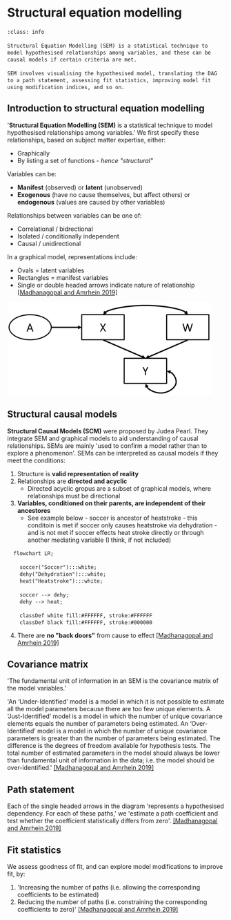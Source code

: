 # Structural equation modelling

`````{admonition} Executive summary
:class: info

Structural Equation Modelling (SEM) is a statistical technique to model hypothesised relationships among variables, and these can be causal models if certain criteria are met.

SEM involves visualising the hypothesised model, translating the DAG to a path statement, assessing fit statistics, improving model fit using modification indices, and so on.

`````

## Introduction to structural equation modelling

'**Structural Equation Modelling (SEM)** is a statistical technique to model hypothesised relationships among variables.' We first specify these relationships, based on subject matter expertise, either:
* Graphically
* By listing a set of functions - *hence "structural"*

Variables can be:
* **Manifest** (observed) or **latent** (unobserved)
* **Exogenous** (have no cause themselves, but affect others) or **endogenous** (values are caused by other variables)

Relationships between variables can be one of:
* Correlational / bidrectional
* Isolated / conditionally independent
* Causal / unidirectional

In a graphical model, representations include:
* Ovals = latent variables
* Rectangles = manifest variables
* Single or double headed arrows indicate nature of relationship [[Madhanagopal and Amrhein 2019]](https://support.sas.com/resources/papers/proceedings19/3240-2019.pdf)

![Example of an SEM graphical model](../images/sem_madhanagopal_2019.png)

## Structural causal models 

**Structural Causal Models (SCM)** were proposed by Judea Pearl. They integrate SEM and graphical models to aid understanding of causal relationships. SEMs are mainly 'used to confirm a model rather than to explore a phenomenon'. SEMs can be interpreted as causal models if they meet the conditions:
1. Structure is **valid representation of reality**
2. Relationships are **directed and acyclic**
    * Directed acyclic gropus are a subset of graphical models, where relationships must be directional 
3. **Variables, conditioned on their parents, are independent of their ancestores**
    * See example below - soccer is ancestor of heatstroke - this conditoin is met if soccer only causes heatstroke via dehydration - and is not met if soccer effects heat stroke directly or through another mediating variable (I think, if not included)

````{mermaid}
  flowchart LR;

    soccer("Soccer"):::white;
    dehy("Dehydration"):::white;
    heat("Heatstroke"):::white;

    soccer --> dehy;
    dehy --> heat;

    classDef white fill:#FFFFFF, stroke:#FFFFFF
    classDef black fill:#FFFFFF, stroke:#000000
````

4. There are **no "back doors"** from cause to effect [[Madhanagopal and Amrhein 2019]](https://support.sas.com/resources/papers/proceedings19/3240-2019.pdf)

## Covariance matrix

'The fundamental unit of information in an SEM is the covariance matrix of the model variables.' 

'An ‘Under-Identified’ model is a model in which it is not possible to estimate all the model parameters because there are too few unique elements. A ‘Just-Identified’ model is a model in which the number of unique covariance elements equals the number of parameters being estimated. An ‘Over-Identified’ model is a model in which the number of unique covariance parameters is greater than the number of parameters being estimated. The difference is the degrees of freedom available for hypothesis tests. The total number of estimated parameters in the model should always be lower than fundamental unit of information in the data; i.e. the model should be over-identified.' [[Madhanagopal and Amrhein 2019]](https://support.sas.com/resources/papers/proceedings19/3240-2019.pdf)

## Path statement

Each of the single headed arrows in the diagram 'represents a hypothesised dependency. For each of these paths,' we 'estimate a path coefficient and test whether the coefficient statistically differs from zero'. [[Madhanagopal and Amrhein 2019]](https://support.sas.com/resources/papers/proceedings19/3240-2019.pdf)

## Fit statistics

We assess goodness of fit, and can explore model modifications to improve fit, by:
1. 'Increasing the number of paths (i.e. allowing the corresponding coefficients to be estimated)
2. Reducing the number of paths (i.e. constraining the corresponding coefficients to zero)' [[Madhanagopal and Amrhein 2019]](https://support.sas.com/resources/papers/proceedings19/3240-2019.pdf)
